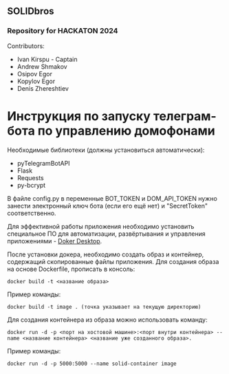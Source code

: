 ## SOLIDbros

### Repository for HACKATON 2024

Contributors:
 - Ivan Kirspu - Captain
 - Andrew Shmakov
 - Osipov Egor
 - Kopylov Egor
 - Denis Zhereshtiev

# Инструкция по запуску телеграм-бота по управлению домофонами
Необходимые библиотеки (должны установиться автоматически):
- pyTelegramBotAPI
- Flask
- Requests
- py-bcrypt

В файле config.py в переменные BOT_TOKEN и DOM_API_TOKEN нужно занести электронный ключ бота (если его ещё нет) и "SecretToken" соответственно.

Для эффективной работы приложения необходимо установить специальное ПО для автоматизации, развёртывания и управления приложениями - [Doker Desktop](https://www.docker.com/).

После установки докера, необходимо создать образ и контейнер, содержащий скопированные файлы приложения. Для создания образа на основе Dockerfile, прописать в консоль: 
```shell
docker build -t <название образа> 
```
Пример команды:
```shell
docker build -t image . (точка указывает на текущую директорию)
```
Для создания контейнера из образа можно использовать команду:
```shell
docker run -d -p <порт на хостовой машине>:<порт внутри контейнера> --name <название контейнера> <название уже созданного образа>.
```
Пример команды:
```shell
docker run -d -p 5000:5000 --name solid-container image
```